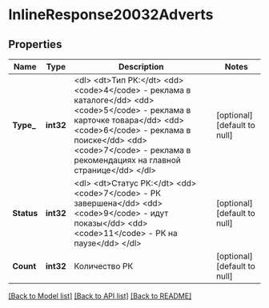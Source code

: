 # InlineResponse20032Adverts

## Properties
Name | Type | Description | Notes
------------ | ------------- | ------------- | -------------
**Type_** | **int32** | &lt;dl&gt; &lt;dt&gt;Тип РК:&lt;/dt&gt; &lt;dd&gt;&lt;code&gt;4&lt;/code&gt; - реклама в каталоге&lt;/dd&gt; &lt;dd&gt;&lt;code&gt;5&lt;/code&gt; - реклама в карточке товара&lt;/dd&gt; &lt;dd&gt;&lt;code&gt;6&lt;/code&gt; - реклама в поиске&lt;/dd&gt; &lt;dd&gt;&lt;code&gt;7&lt;/code&gt; - реклама в рекомендациях на главной странице&lt;/dd&gt; &lt;/dl&gt;  | [optional] [default to null]
**Status** | **int32** | &lt;dl&gt; &lt;dt&gt;Статус РК:&lt;/dt&gt; &lt;dd&gt;&lt;code&gt;7&lt;/code&gt; - РК завершена&lt;/dd&gt; &lt;dd&gt;&lt;code&gt;9&lt;/code&gt; - идут показы&lt;/dd&gt; &lt;dd&gt;&lt;code&gt;11&lt;/code&gt; - РК на паузе&lt;/dd&gt; &lt;/dl&gt;  | [optional] [default to null]
**Count** | **int32** | Количество РК | [optional] [default to null]

[[Back to Model list]](../README.md#documentation-for-models) [[Back to API list]](../README.md#documentation-for-api-endpoints) [[Back to README]](../README.md)

